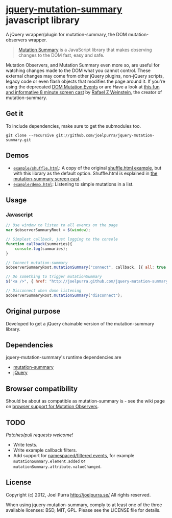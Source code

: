 # [jquery-mutation-summary](http://joelpurra.github.com/jquery-mutation-summary) javascript library
A jQuery wrapper/plugin for mutation-summary, the DOM mutation-observers wrapper.

> [Mutation Summary](http://code.google.com/p/mutation-summary/) is a JavaScript library that makes observing changes to the DOM fast, easy and safe.

Mutation Observers, and Mutation Summary even more so, are useful for watching changes made to the DOM what you cannot control. These external changes may come from other jQuery plugins, non-jQuery scripts, legacy code or even flash objects that modifies the page around it. If you're using the deprecated [DOM Mutation Events](http://code.google.com/p/mutation-summary/wiki/DOMMutationObservers) or are Have a look at [this fun and informative 8 minute screen cast](http://code.google.com/p/mutation-summary/) by [Rafael Z Weinstein](http://code.google.com/u/rafaelw@chromium.org/), the creator of mutation-summary.

## Get it

To include dependencies, make sure to get the submodules too.

```
git clone --recursive git://github.com/joelpurra/jquery-mutation-summary.git
```

## Demos
* [`example/shuffle.html`](http://joelpurra.github.com/jquery-mutation-summary/example/shuffle.html): A copy of the original [shuffle.html example](http://mutation-summary.googlecode.com/git/examples/shuffle_compare/shuffle.html), but with this library as the default option. Shuffle.html is explained in [the mutation-summary screen cast](http://code.google.com/p/mutation-summary/).
* [`example/demo.html`](http://joelpurra.github.com/jquery-mutation-summary/example/demo.html): Listening to simple mutations in a list.

## Usage

### Javascript

```javascript
// Use window to listen to all events on the page
var $observerSummaryRoot = $(window);

// Simplest callback, just logging to the console
function callback(summaries){
	console.log(summaries);
}

// Connect mutation-summary
$observerSummaryRoot.mutationSummary("connect", callback, [{ all: true }]);

// Do something to trigger mutationSummary
$("<a />", { href: "http://joelpurra.github.com/jquery-mutation-summary"}).text("Go to the jquery-mutation-summary website").appendTo("body");

// Disconnect when done listening
$observerSummaryRoot.mutationSummary("disconnect");
```

## Original purpose
Developed to get a jQuery chainable version of the mutation-summary library.

## Dependencies
jquery-mutation-summary's runtime dependencies are

* [mutation-summary](https://code.google.com/p/mutation-summary/)
* [jQuery](http://jquery.com/)

## Browser compatibility
Should be about as compatible as mutation-summary is - see the wiki page on [browser support for Mutation Observers](http://code.google.com/p/mutation-summary/wiki/DOMMutationObservers#Browser_Availability).

## TODO

*Patches/pull requests welcome!*

* Write tests.
* Write example callback filters.
* Add support for [namespaced/filtered events](http://docs.jquery.com/Namespaced_Events), for example `mutationSummary.element.added` or `mutationSummary.attribute.valueChanged`.

## License
Copyright (c) 2012, Joel Purra <http://joelpurra.se/>
All rights reserved.

When using jquery-mutation-summary, comply to at least one of the three available licenses: BSD, MIT, GPL.
Please see the LICENSE file for details.
